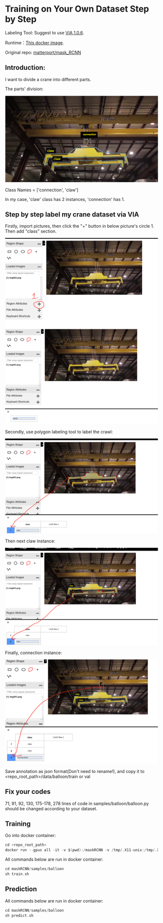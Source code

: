 # Training on Your Own Dataset Step by Step
Labeling Tool: Suggest to use [VIA 1.0.6](http://www.robots.ox.ac.uk/~vgg/software/via/via-1.0.6.html).

Runtime：[This docker image](https://hub.docker.com/r/waleedka/modern-deep-learning/).

Original repo: [matterport/mask_RCNN](https://github.com/matterport/Mask_RCNN)
## Introduction: 
I want to divide a crane into different parts. 

The parts' division:

![](repo_pictures/firstWay.png)

Class Names = ['connection', 'claw']

In my case, 'claw' class has 2 instances, 'connection' has 1.
## Step by step label my crane dataset via VIA
Firstly, import pictures, then click the "+" button in below picture's circle 1. Then add "class" section.

![](repo_pictures/step1.jpg)
![](repo_pictures/step2.jpg)

Secondly, use polygon labeling tool to label the crawl:

![](repo_pictures/step3.jpg)

Then next claw instance:

![](repo_pictures/step4.jpg)

Finally, connection instance:

![](repo_pictures/step5.jpg)

Save annotation as json format(Don't need to rename!), and copy it to <repo_root_path>/data/balloon/train or val
## Fix your codes
71, 91, 92, 130, 175-178, 278 lines of code in samples/balloon/balloon.py should be changed according to your dataset.
## Training
Go into docker container:
```c
cd <repo_root_path>
docker run --gpus all -it -v $(pwd):/maskRCNN -v /tmp/.X11-unix:/tmp/.X11-unix -e DISPLAY=unix$DISPLAY waleedka/modern-deep-learning bash
```
All commands below are run in docker container:
```c
cd maskRCNN/samples/balloon
sh train.sh
```
## Prediction
All commands below are run in docker container:
```c
cd maskRCNN/samples/balloon
sh predict.sh
```
